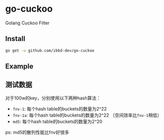 # go-cuckoo

Golang Cuckoo Filter

## Install 

```sh
go get -u github.com/ibbd-dev/go-cuckoo
```

## Example


## 测试数据

对于100w的key，分别使用以下两种hash算法：

- `fnv-1`: 每个hash table的buckets的数量为2^22
- `fnv-1a`: 每个hash table的buckets的数量为2^22 （空间效率比`fnv-1`稍低）
- `md5`: 每个hash table的buckets的数量为2^20

ps: md5的散列性能比fnv好很多
